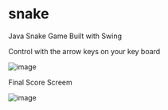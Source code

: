 # snake
Java Snake Game
Built with Swing

Control with the arrow keys on your key board

![image](https://user-images.githubusercontent.com/60024274/204119716-c7ea0168-b69f-4830-af14-ca5a4e3c97d3.png)

Final Score Screem

![image](https://user-images.githubusercontent.com/60024274/204119729-ded5cd6a-a171-460c-b661-e99574818804.png)
